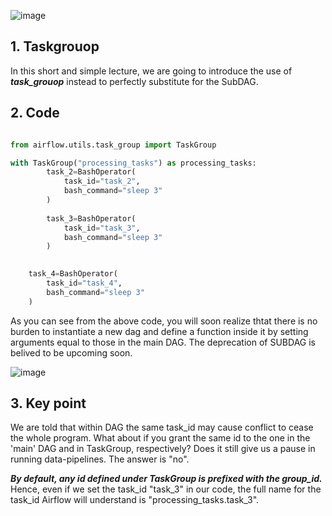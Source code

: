 ![image](https://user-images.githubusercontent.com/53164959/110245318-edbf4a00-7fa5-11eb-925f-5417a84b8751.png)

## 1. Taskgrouop

In this short and simple lecture, we are going to introduce the use of **_task_grouop_** instead to perfectly substitute for the SubDAG.


## 2. Code

```python

from airflow.utils.task_group import TaskGroup

with TaskGroup("processing_tasks") as processing_tasks:
        task_2=BashOperator(
            task_id="task_2",
            bash_command="sleep 3"
        )    
        
        task_3=BashOperator(
            task_id="task_3",
            bash_command="sleep 3"
        )
    

    task_4=BashOperator(
        task_id="task_4",
        bash_command="sleep 3"
    )

```
As you can see from the above code,  you will soon realize thtat there is no burden to instantiate a new dag and define a function inside it by setting arguments equal to those in the main DAG. The deprecation of SUBDAG is belived to be upcoming soon. 

![image](https://user-images.githubusercontent.com/53164959/110235245-4ffe5780-7f72-11eb-887e-9eedbedf80e6.png)


## 3. Key point 

We are told that within DAG the same task_id may cause conflict to cease the whole program. What about if you grant the same id to  the one in the 
'main' DAG and in TaskGroup, respectively? Does it still give us a pause in running data-pipelines. The answer is "no". 

**_By default, any id defined under TaskGroup is prefixed with the group_id._** 
Hence, even if we set the task_id "task_3" in our code, the full name for the task_id Airflow will understand is "processing_tasks.task_3". 





